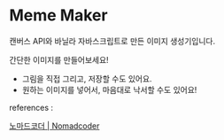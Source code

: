 # Meme Maker

캔버스 API와 바닐라 자바스크립트로 만든 이미지 생성기입니다.

간단한 이미지를 만들어보세요!

- 그림을 직접 그리고, 저장할 수도 있어요.
- 원하는 이미지를 넣어서, 마음대로 낙서할 수도 있어요!

references :

[노마드코더 | Nomadcoder](https://nomadcoders.co/javascript-for-beginners-2)

